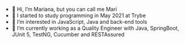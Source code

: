 - 👋 Hi, I’m Mariana, but you can call me Mari
- 🌱 I started to study programming in May 2021 at Trybe
- 👀 I’m interested in JavaScript, Java and back-end tools
- 💞️ I’m currently working as a Quality Engineer with Java, SpringBoot, JUnit 5, TestNG, Cucumber and RESTAssured

<!---
mariananogueirab/mariananogueirab is a ✨ special ✨ repository because its `README.md` (this file) appears on your GitHub profile.
You can click the Preview link to take a look at your changes.
--->

